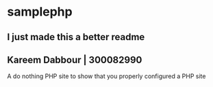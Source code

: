 # samplephp

## I just made this a better readme

## Kareem Dabbour | 300082990

A do nothing PHP site to show that you properly configured a PHP site
